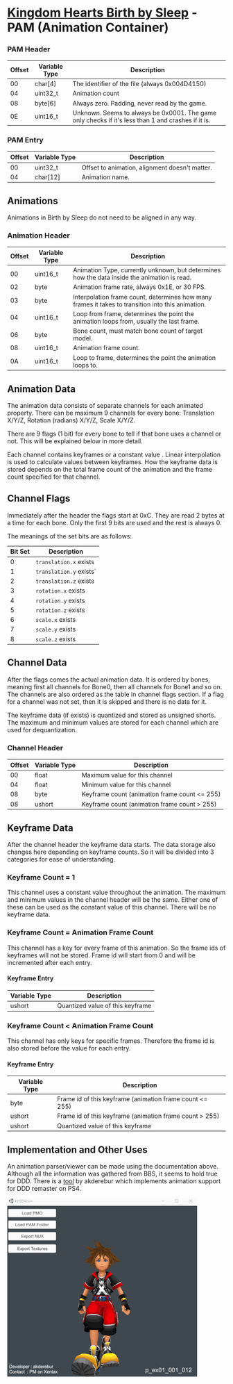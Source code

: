 # [Kingdom Hearts Birth by Sleep](index.md) - PAM (Animation Container)

### PAM Header

| Offset | Variable Type | Description |
|--------|---------------|-------------|
| 00 | char[4] | The identifier of the file (always 0x004D4150) |
| 04 | uint32_t | Animation count|
| 08 | byte[6] | Always zero. Padding, never read by the game.|
| 0E | uint16_t  | Unknown. Seems to always be 0x0001. The game only checks if it's less than 1 and crashes if it is.|

### PAM Entry

| Offset | Variable Type | Description |
|--------|---------------|-------------|
| 00 | uint32_t | Offset to animation, alignment doesn't matter.|
| 04 | char[12] | Animation name.|

## Animations

Animations in Birth by Sleep do not need to be aligned in any way.

### Animation Header

| Offset | Variable Type | Description |
|--------|---------------|-------------|
| 00 | uint16_t  | Animation Type, currently unknown, but determines how the data inside the animation is read.|
| 02 | byte | Animation frame rate, always 0x1E, or 30 FPS.|
| 03 | byte | Interpolation frame count, determines how many frames it takes to transition into this animation.|
| 04 | uint16_t | Loop from frame, determines the point the animation loops from, usually the last frame.|
| 06 | byte | Bone count, must match bone count of target model.|
| 08 | uint16_t | Animation frame count.|
| 0A | uint16_t | Loop to frame, determines the point the animation loops to.|

## Animation Data

The animation data consists of separate channels for each animated property. There can be maximum 9 channels for every bone: Translation X/Y/Z, Rotation (radians) X/Y/Z, Scale X/Y/Z.

There are 9 flags (1 bit) for every bone to tell if that bone uses a channel or not. This will be explained below in more detail.

Each channel contains keyframes or a constant value . Linear interpolation is used to calculate values between keyframes. How the keyframe data is stored depends on the total frame count of the animation and the frame count specified for that channel.

## Channel Flags

Immediately after the header the flags start at 0xC. They are read 2 bytes at a time for each bone. Only the first 9 bits are used and the rest is always 0.

The meanings of the set bits are as follows:

| Bit Set | Description
|---------|---------------
| 0       | `translation.x` exists
| 1       | `translation.y` exists`
| 2       | `translation.z` exists
| 3       | `rotation.x` exists
| 4       | `rotation.y` exists
| 5       | `rotation.z` exists
| 6       | `scale.x` exists
| 7       | `scale.y` exists
| 8       | `scale.z` exists

## Channel Data

After the flags comes the actual animation data. It is ordered by bones, meaning first all channels for Bone0, then all channels for Bone1 and so on. The channels are also ordered as the table in channel flags section. If a flag for a channel was not set, then it is skipped and there is no data for it.

The keyframe data (if exists) is quantized and stored as unsigned shorts. The maximum and minimum values are stored for each channel which are used for dequantization.

### Channel Header

| Offset | Variable Type | Description |
|--------|---------------|-------------|
| 00 | float  | Maximum value for this channel|
| 04 | float  | Minimum value for this channel|
| 08 | byte   | Keyframe count (animation frame count <= 255) |
| 08 | ushort | Keyframe count (animation frame count > 255) |

## Keyframe Data

After the channel header the keyframe data starts. The data storage also changes here depending on keyframe counts. So it will be divided into 3 categories for ease of understanding.

### Keyframe Count = 1

This channel uses a constant value throughout the animation. The maximum and minimum values in the channel header will be the same. Either one of these can be used as the constant value of this channel. There will be no keyframe data.

### Keyframe Count = Animation Frame Count

This channel has a key for every frame of this animation. So the frame ids of keyframes will not be stored. Frame id will start from 0 and will be incremented after each entry.

#### Keyframe Entry

| Variable Type | Description |
|---------------|-------------|
| ushort | Quantized value of this keyframe|

### Keyframe Count < Animation Frame Count

This channel has only keys for specific frames. Therefore the frame id is also stored before the value for each entry.

#### Keyframe Entry

| Variable Type | Description |
|---------------|-------------|
| byte   | Frame id of this keyframe (animation frame count <= 255)|
| ushort | Frame id of this keyframe (animation frame count > 255)|
| ushort | Quantized value of this keyframe|

## Implementation and Other Uses

An animation parser/viewer can be made using the documentation above. Although all the information was gathered from BBS, it seems to hold true for DDD. There is a [tool](https://forum.xentax.com/viewtopic.php?p=169270&sid=51dbc614987b03be478bbcb5b90665a4#p169270) by akderebur which implements animation support for DDD remaster on PS4.

![image](./images/sora_anim.gif)
